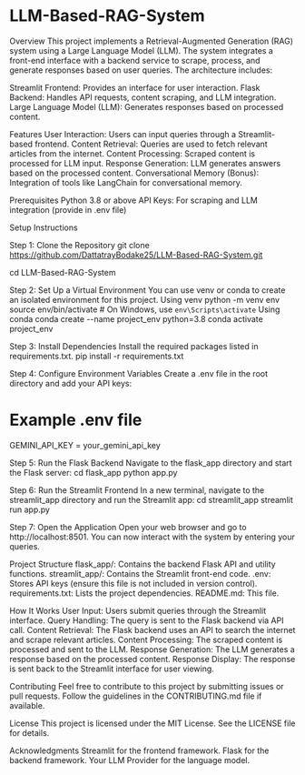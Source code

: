 # LLM-Based-RAG-System

Overview
This project implements a Retrieval-Augmented Generation (RAG) system using a Large Language Model (LLM). The system integrates a front-end interface with a backend service to scrape, process, and generate responses based on user queries. The architecture includes:

Streamlit Frontend: Provides an interface for user interaction.
Flask Backend: Handles API requests, content scraping, and LLM integration.
Large Language Model (LLM): Generates responses based on processed content.

Features
User Interaction: Users can input queries through a Streamlit-based frontend.
Content Retrieval: Queries are used to fetch relevant articles from the internet.
Content Processing: Scraped content is processed for LLM input.
Response Generation: LLM generates answers based on the processed content.
Conversational Memory (Bonus): Integration of tools like LangChain for conversational memory.

Prerequisites
Python 3.8 or above
API Keys: For scraping and LLM integration (provide in .env file)

Setup Instructions

Step 1: Clone the Repository
git clone https://github.com/DattatrayBodake25/LLM-Based-RAG-System.git

cd LLM-Based-RAG-System

Step 2: Set Up a Virtual Environment
You can use venv or conda to create an isolated environment for this project.
Using venv
python -m venv env
source env/bin/activate  # On Windows, use `env\Scripts\activate`
Using conda
conda create --name project_env python=3.8
conda activate project_env

Step 3: Install Dependencies
Install the required packages listed in requirements.txt.
pip install -r requirements.txt

Step 4: Configure Environment Variables
Create a .env file in the root directory and add your API keys:
# Example .env file
GEMINI_API_KEY = your_gemini_api_key

Step 5: Run the Flask Backend
Navigate to the flask_app directory and start the Flask server:
cd flask_app
python app.py

Step 6: Run the Streamlit Frontend
In a new terminal, navigate to the streamlit_app directory and run the Streamlit app:
cd streamlit_app
streamlit run app.py

Step 7: Open the Application
Open your web browser and go to http://localhost:8501. You can now interact with the system by entering your queries.

Project Structure
flask_app/: Contains the backend Flask API and utility functions.
streamlit_app/: Contains the Streamlit front-end code.
.env: Stores API keys (ensure this file is not included in version control).
requirements.txt: Lists the project dependencies.
README.md: This file.

How It Works
User Input: Users submit queries through the Streamlit interface.
Query Handling: The query is sent to the Flask backend via API call.
Content Retrieval: The Flask backend uses an API to search the internet and scrape relevant articles.
Content Processing: The scraped content is processed and sent to the LLM.
Response Generation: The LLM generates a response based on the processed content.
Response Display: The response is sent back to the Streamlit interface for user viewing.

Contributing
Feel free to contribute to this project by submitting issues or pull requests. Follow the guidelines in the CONTRIBUTING.md file if available.

License
This project is licensed under the MIT License. See the LICENSE file for details.

Acknowledgments
Streamlit for the frontend framework.
Flask for the backend framework.
Your LLM Provider for the language model.
